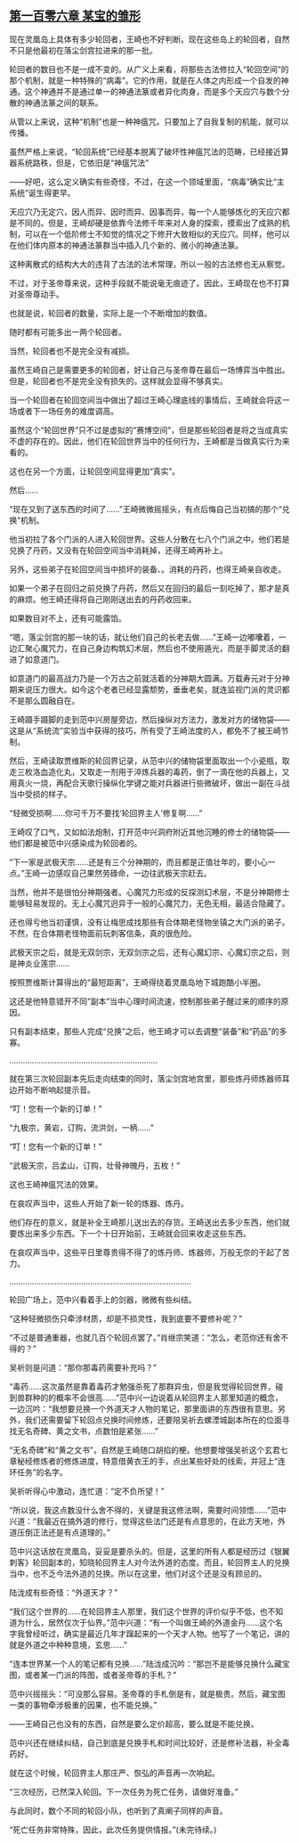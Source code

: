## [第一百零六章 某宝的雏形](https://www.xxbiquge.com/11_11207/9086636.html)


  现在灵凰岛上具体有多少轮回者，王崎也不好判断。现在这些岛上的轮回者，自然不只是他最初在落尘剑宫拉进来的那一批。

  轮回者的数目也不是一成不变的。从广义上来看，将那些古法修拉入“轮回空间”的那个机制，就是一种特殊的“病毒”。它的作用，就是在人体之内形成一个自发的神通。这个神通并不是通过单一的神通法篆或者异化肉身，而是多个天应穴与数个分散的神通法篆之间的联系。

  从管以上来说，这种“机制”也是一种神瘟咒。只要加上了自我复制的机能，就可以传播。

  虽然严格上来说，“轮回系统”已经基本脱离了破坏性神瘟咒法的范畴，已经接近算器系统路秩，但是，它依旧是“神瘟咒法”

  ——好吧，这么定义确实有些奇怪，不过，在这一个领域里面，“病毒”确实比“主系统”诞生得更早。

  天应穴乃无定穴，因人而异、因时而异、因事而异，每一个人能够炼化的天应穴都是不同的。但是，王崎却硬是依靠今法修千年来对人身的探索，摸索出了成熟的机制，可以在一个低阶修士不知觉的情况之下修开大致相似的天应穴。同样，他可以在他们体内原本的神通法篆群当中插入几个新的、微小的神通法篆。

  这种离散式的结构大大的违背了古法的法术常理，所以一般的古法修也无从察觉。

  不过，对于圣帝尊来说，这种手段就不能说毫无痕迹了。因此，王崎现在也不打算对圣帝尊动手。

  也就是说，轮回者的数量，实际上是一个不断增加的数值。

  随时都有可能多出一两个轮回者。

  当然，轮回者也不是完全没有减损。

  虽然王崎自己是需要更多的轮回者，好让自己与圣帝尊在最后一场博弈当中胜出。但是，轮回者也不是完全没有损失的。这样就会显得不够真实。

  当一个轮回者在轮回空间当中做出了超过王崎心理底线的事情后，王崎就会将这一场或者下一场任务的难度调高。

  虽然这个“轮回世界”只不过是虚拟的“赛博空间”，但是那些轮回者是将之当成真实不虚的存在的。因此，他们在轮回世界当中的任何行为，王崎都是当做真实行为来看的。

  这也在另一个方面，让轮回空间显得更加“真实”。

  然后……

  “现在又到了送东西的时间了……”王崎微微摇摇头，有点后悔自己当初搞的那个“兑换”机制。

  他当初拉了各个门派的人进入轮回世界。这些人分散在七八个门派之中。他们若是兑换了丹药，又没有在轮回空间当中消耗掉，还得王崎再补上。

  另外，这些弟子在轮回空间当中损坏的装备、。消耗的丹药，也得王崎亲自收走。

  如果一个弟子在回归之前兑换了丹药，然后又在回归的最后一刻吃掉了，那才是真的麻烦。他王崎还得将自己刚刚送出去的丹药收回来。

  如果数目对不上，还有可能露馅。

  “嗯，落尘剑宫的那一块的话，就让他们自己的长老去做……”王崎一边嘟囔着，一边汇聚心魔咒力，在自己身边构筑幻术层，然后也不使用遁光，而是手脚灵活的翻进了如意道门。

  如意道门的最高战力乃是一个万古之前就活着的分神期大圆满。万载寿元对于分神期来说压力很大。如今这个老者已经显露颓势，垂垂老矣，就连监视门派的灵识都不是那么圆融自在。

  王崎蹑手蹑脚的走到范中兴房屋旁边，然后操纵对方法力，激发对方的储物袋——这是从“系统流”实验当中获得的技巧，所有受了王崎法度的人，都免不了被王崎节制。

  然后，王崎读取贾维斯的轮回界记录，从范中兴的储物袋里面取出一个小瓷瓶，取走三枚洛血造化丸，又取走一剂用于淬炼兵器的毒药，倒了一滴在他的兵器上，又用真火一烧，再配合天歌行操纵化学键之能对兵器进行些微破坏，做出一副在斗战当中受损的样子。

  “轻微受损啊……你可千万不要找‘轮回界主人’修复啊……”

  王崎叹了口气，又如如法炮制，打开范中兴洞府附近其他沉睡的修士的储物袋——他们都是被范中兴感染成为轮回者的。

  “下一家是武极天宗……还是有三个分神期的，而且都是正值壮年的，要小心一点。”王崎一边感叹自己果然劳碌命，一边往武极天宗赶去。

  当然，他并不是很怕分神期强者。心魔咒力形成的反探测幻术层，不是分神期修士能够轻易发现的。无上心魔咒迥异于一般的心魔咒力，无色无相，最适合隐藏了。

  还也得亏他当初谨慎，没有让梅思成找那些有合体期老怪物坐镇之大门派的弟子。不然，在合体期老怪物面前玩刺客信条，真的很危险。

  武极天宗之后，就是无双剑宗，无双剑宗之后，还有心魔幻宗、心魔幻宗之后，则是神炎业莲宗……

  按照贾维斯计算得出的“最短距离”，王崎得绕着灵凰岛地下城跑酷小半圈。

  这还是他特意错开不同“副本”当中心理时间流速，控制那些弟子醒过来的顺序的原因。

  只有副本结束，那些人完成“兑换”之后，他王崎才可以去调整“装备”和“药品”的多寡。

  …………………………………………………………

  就在第三次轮回副本先后走向结束的同时，落尘剑宫地宫里，那些炼丹师炼器师耳边开始不断响起提示音。

  “叮！您有一个新的订单！”

  “九极宗，黄岩，订购，流洪剑，一柄……”

  “叮！您有一个新的订单！”

  “武极天宗，吕孟山，订购，壮骨神魄丹，五枚！”

  这也王崎神瘟咒法的效果。

  在哀叹声当中，这些人开始了新一轮的炼器、炼丹。

  他们存在的意义，就是补全王崎那儿送出去的存货。王崎送出去多少东西，他们就要炼出来多少东西。下一个十日开始前，王崎就会回来收走这些东西。

  在哀叹声当中，这些平日里尊贵得不得了的炼丹师、炼器师，万般无奈的干起了苦力。

  ………………………………………………………………………

  轮回广场上，范中兴看着手上的剑器，微微有些纠结。

  “这种轻微损伤只牵涉材质，却是不损灵性，我到底要不要修补呢？”

  “不过是普通重器，也就几百个轮回点罢了。”肖继宗笑道：“怎么，老范你还有舍不得的？”

  吴祈则是问道：“那你那毒药需要补充吗？”

  “毒药……这次虽然是靠着毒药才勉强杀死了那群异虫，但是我觉得轮回世界，碰到兽群种的的概率不会很高……”范中兴一边说着从轮回界主人那里知道的概念，一边沉吟：“我想要兑换一个外道天才人物的笔记，那里面讲的东西很有意思。另外，我们还需要留下轮回点兑换时间修炼，还要陪吴祈去螺湮城副本所在的位面寻找无名奇碑、黄之文书，点数怕是紧张……”

  “无名奇碑”和“黄之文书”，自然是王崎随口胡掐的梗。他想要增强吴祈这个玄君七章秘经修炼者的修炼进度，特意借黄衣王的手，点出某些好处的线索，并冠上“连环任务”的名字。

  吴祈听得心中激动，连忙道：“定不负所望！”

  “所以说，我这点数没什么舍不得的，关键是我这修法啊，需要时间领悟……”范中兴道：“我最近在搞外道的修行，觉得这些法门还是有点意思的，在此方天地，外道压倒正法还是有点道理的。”

  范中兴这话放在灵凰岛，妥妥是要杀头的。但是，这里的所有人都是经历过《银翼刺客》轮回副本的，知晓轮回界主人对今法外道的态度。而且，轮回界主人的兑换当中，也不乏今法外道的兑换。所以在这里，他们对这个还是没有顾忌的。

  陆泷成有些奇怪：“外道天才？”

  “我们这个世界的……在轮回界主人那里，我们这个世界的评价似乎不低，也不知道为什么，居然仅次于仙界。”范中兴道：“有一个叫做王崎的外道金丹……这个名字我曾经听过，确实是最近几年才蹿起来的一个天才人物。他写了一个笔记，讲的就是外道之中种种意境，玄思……”

  “连本世界某一个人的笔记都有兑换……”陆泷成沉吟：“那岂不是能够兑换什么藏宝图，或者某一门派的阵图，或者圣帝尊的手札？”

  范中兴摇摇头：“可没那么容易。圣帝尊的手札倒是有，就是极贵。然后，藏宝图一类的事物牵涉极重的因果，也不能兑换。”

  ——王崎自己也没有的东西，自然是要么定价超高，要么就是不能兑换。

  范中兴还在继续纠结，自己到底是兑换手札和时间比较好，还是修补法器，补全毒药好。

  就在这个时候，轮回界主人那庄严、恢弘的声音再一次响起。

  “三次经历，已然深入轮回。下一次任务为死亡任务，请做好准备。”

  与此同时，数个不同的轮回小队，也听到了真阐子同样的声音。

  “死亡任务非常特殊，因此，此次任务提供情报。”(未完待续。)
